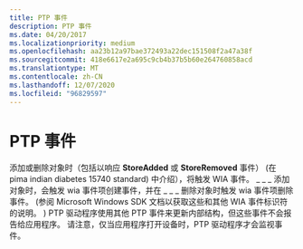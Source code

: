 ```yaml
---
title: PTP 事件
description: PTP 事件
ms.date: 04/20/2017
ms.localizationpriority: medium
ms.openlocfilehash: aa23b12a97bae372493a22dec151508f2a47a38f
ms.sourcegitcommit: 418e6617e2a695c9cb4b37b5b60e264760858acd
ms.translationtype: MT
ms.contentlocale: zh-CN
ms.lasthandoff: 12/07/2020
ms.locfileid: "96829597"
---
```

# <a name="ptp-events"></a>PTP 事件





添加或删除对象时（包括以响应 **StoreAdded** 或 **StoreRemoved** 事件） (在 pima indian diabetes 15740 standard) 中介绍），将触发 WIA 事件。 \_ \_ \_ 添加对象时，会触发 wia 事件项创建事件，并在 \_ \_ \_ 删除对象时触发 wia 事件项删除事件。  (参阅 Microsoft Windows SDK 文档以获取这些和其他 WIA 事件标识符的说明。 ) PTP 驱动程序使用其他 PTP 事件来更新内部结构，但这些事件不会报告给应用程序。 请注意，仅当应用程序打开设备时，PTP 驱动程序才会监视事件。

 

 





